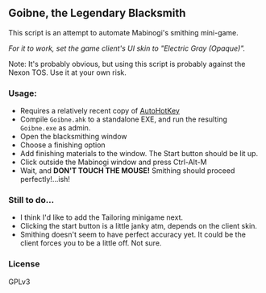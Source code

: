 ## Goibne, the Legendary Blacksmith
This script is an attempt to automate Mabinogi's smithing mini-game.

*For it to work, set the game client's UI skin to "Electric Gray (Opaque)".*

Note: It's probably obvious, but using this script is probably against the Nexon TOS.
Use it at your own risk.

### Usage:
 * Requires a relatively recent copy of [AutoHotKey](http://www.autohotkey.com/)
 * Compile `Goibne.ahk` to a standalone EXE, and run the resulting `Goibne.exe` as admin.
 * Open the blacksmithing window
 * Choose a finishing option
 * Add finishing materials to the window. The Start button should be lit up.
 * Click outside the Mabinogi window and press Ctrl-Alt-M
 * Wait, and **DON'T TOUCH THE MOUSE!** Smithing should proceed perfectly!...ish!
 
### Still to do...
 * I think I'd like to add the Tailoring minigame next.
 * Clicking the start button is a little janky atm, depends on the client skin.
 * Smithing doesn't seem to have perfect accuracy yet. It could be the client forces you to be a little off. Not sure.
 
### License
GPLv3
